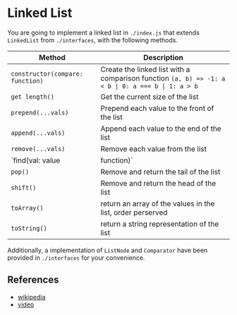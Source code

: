 # Linked List

You are going to implement a linked list in `./index.js` that extends `LinkedList` from `./interfaces`, with the following methods.

| Method | Description |
| --- | --- |
| `constructor(compare: function)` | Create the linked list with a comparison function `(a, b) => -1: a < b \| 0: a === b \| 1: a > b` |
| `get length()` | Get the current size of the list |
| `prepend(...vals)` | Prepend each value to the front of the list |
| `append(...vals)` | Append each value to the end of the list |
| `remove(...vals)` | Remove each value from the list |
| `find(val: value | function)` | Return a ListNode for the found value, or else return null. If value is a function return the first node where `val(node.value) === true` |
| `pop()` | Remove and return the tail of the list |
| `shift()` | Remove and return the head of the list |
| `toArray()` | return an array of the values in the list, order perserved |
| `toString()` | return a string representation of the list |

Additionally, a implementation of `ListNode` and `Comparator` have been provided in `./interfaces` for your convenience.

## References

- [wikipedia](https://en.wikipedia.org/wiki/Linked_list)
- [video](https://www.youtube.com/watch?v=njTh_OwMljA&index=2&t=1s&list=PLLXdhg_r2hKA7DPDsunoDZ-Z769jWn4R8)
